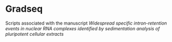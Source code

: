 # Gradseq
Scripts associated with the manuscript _Widespread specific intron-retention events in nuclear RNA complexes identified by sedimentation analysis of pluripotent cellular extracts_
